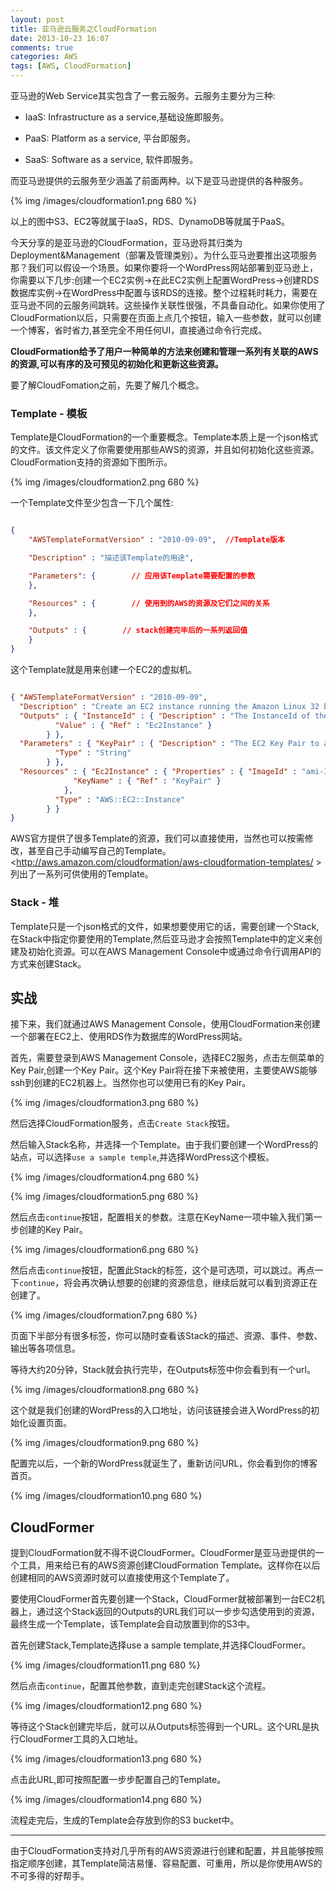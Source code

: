 ```yaml
---
layout: post
title: 亚马逊云服务之CloudFormation
date: 2013-10-23 16:07
comments: true
categories: AWS
tags: [AWS, CloudFormation] 
---
```


亚马逊的Web Service其实包含了一套云服务。云服务主要分为三种:

* IaaS: Infrastructure as a service,基础设施即服务。

* PaaS: Platform as a service, 平台即服务。

* SaaS: Software as a service, 软件即服务。

而亚马逊提供的云服务至少涵盖了前面两种。以下是亚马逊提供的各种服务。

<!-- more -->


{% img /images/cloudformation1.png 680 %}

以上的图中S3、EC2等就属于IaaS，RDS、DynamoDB等就属于PaaS。

今天分享的是亚马逊的CloudFormation，亚马逊将其归类为Deployment&Management（部署及管理类别）。为什么亚马逊要推出这项服务那？我们可以假设一个场景。如果你要将一个WordPress网站部署到亚马逊上，你需要以下几步:创建一个EC2实例->在此EC2实例上配置WordPress->创建RDS数据库实例->在WordPress中配置与该RDS的连接。整个过程耗时耗力，需要在亚马逊不同的云服务间跳转。这些操作关联性很强，不具备自动化。如果你使用了CloudFormation以后，只需要在页面上点几个按钮，输入一些参数，就可以创建一个博客，省时省力,甚至完全不用任何UI，直接通过命令行完成。

**CloudFormation给予了用户一种简单的方法来创建和管理一系列有关联的AWS的资源,可以有序的及可预见的初始化和更新这些资源。**

要了解CloudFomation之前，先要了解几个概念。

### Template - 模板

Template是CloudFormation的一个重要概念。Template本质上是一个json格式的文件。该文件定义了你需要使用那些AWS的资源，并且如何初始化这些资源。CloudFormation支持的资源如下图所示。

{% img /images/cloudformation2.png 680 %}

一个Template文件至少包含一下几个属性:

```json

{
    "AWSTemplateFormatVersion" : "2010-09-09",  //Template版本

    "Description" : "描述该Template的用途",

    "Parameters": {        // 应用该Template需要配置的参数
    },

    "Resources" : {        // 使用到的AWS的资源及它们之间的关系
    },

    "Outputs" : {        // stack创建完毕后的一系列返回值
    }
}

```

这个Template就是用来创建一个EC2的虚拟机。

```json

{ "AWSTemplateFormatVersion" : "2010-09-09",
  "Description" : "Create an EC2 instance running the Amazon Linux 32 bit AMI.",
  "Outputs" : { "InstanceId" : { "Description" : "The InstanceId of the newly created EC2 instance",
          "Value" : { "Ref" : "Ec2Instance" }
        } },
  "Parameters" : { "KeyPair" : { "Description" : "The EC2 Key Pair to allow SSH access to the instance",
          "Type" : "String"
        } },
  "Resources" : { "Ec2Instance" : { "Properties" : { "ImageId" : "ami-3b355a52",
              "KeyName" : { "Ref" : "KeyPair" }
            },
          "Type" : "AWS::EC2::Instance"
        } }
}

```

AWS官方提供了很多Template的资源，我们可以直接使用，当然也可以按需修改，甚至自己手动编写自己的Template。<http://aws.amazon.com/cloudformation/aws-cloudformation-templates/ >列出了一系列可供使用的Template。

### Stack - 堆

Template只是一个json格式的文件，如果想要使用它的话，需要创建一个Stack,在Stack中指定你要使用的Template,然后亚马逊才会按照Template中的定义来创建及初始化资源。可以在AWS Management Console中或通过命令行调用API的方式来创建Stack。

## 实战

接下来，我们就通过AWS Management Console，使用CloudFormation来创建一个部署在EC2上、使用RDS作为数据库的WordPress网站。

首先，需要登录到AWS Management Console，选择EC2服务，点击左侧菜单的Key Pair,创建一个Key Pair。这个Key Pair将在接下来被使用，主要使AWS能够ssh到创建的EC2机器上。当然你也可以使用已有的Key Pair。

{% img /images/cloudformation3.png 680 %}

然后选择CloudFormation服务，点击`Create Stack`按钮。

然后输入Stack名称，并选择一个Template。由于我们要创建一个WordPress的站点，可以选择`use a sample temple`,并选择WordPress这个模板。

{% img /images/cloudformation4.png 680 %}

{% img /images/cloudformation5.png 680 %}

然后点击`continue`按钮，配置相关的参数。注意在KeyName一项中输入我们第一步创建的Key Pair。

{% img /images/cloudformation6.png 680 %}


然后点击`continue`按钮，配置此Stack的标签，这个是可选项，可以跳过。再点一下`continue`，将会再次确认想要的创建的资源信息，继续后就可以看到资源正在创建了。

{% img /images/cloudformation7.png 680 %}

页面下半部分有很多标签，你可以随时查看该Stack的描述、资源、事件、参数、输出等各项信息。

等待大约20分钟，Stack就会执行完毕，在Outputs标签中你会看到有一个url。

{% img /images/cloudformation8.png 680 %}


这个就是我们创建的WordPress的入口地址，访问该链接会进入WordPress的初始化设置页面。

{% img /images/cloudformation9.png 680 %}

配置完以后，一个新的WordPress就诞生了，重新访问URL，你会看到你的博客首页。

{% img /images/cloudformation10.png 680 %}

## CloudFormer

提到CloudFormation就不得不说CloudFormer。CloudFormer是亚马逊提供的一个工具，用来给已有的AWS资源创建CloudFormation Template。这样你在以后创建相同的AWS资源时就可以直接使用这个Template了。

要使用CloudFormer首先要创建一个Stack，CloudFormer就被部署到一台EC2机器上，通过这个Stack返回的Outputs的URL我们可以一步步勾选使用到的资源，最终生成一个Template，该Template会自动放置到你的S3中。

首先创建Stack,Template选择use a sample template,并选择CloudFormer。

{% img /images/cloudformation11.png 680 %}

然后点击`continue`，配置其他参数，直到走完创建Stack这个流程。

{% img /images/cloudformation12.png 680 %}

等待这个Stack创建完毕后，就可以从Outputs标签得到一个URL。这个URL是执行CloudFormer工具的入口地址。

{% img /images/cloudformation13.png 680 %}


点击此URL,即可按照配置一步步配置自己的Template。

{% img /images/cloudformation14.png 680 %}

流程走完后，生成的Template会存放到你的S3 bucket中。

------------------------------------------------------------

由于CloudFormation支持对几乎所有的AWS资源进行创建和配置，并且能够按照指定顺序创建，其Template简洁易懂、容易配置、可重用，所以是你使用AWS的不可多得的好帮手。